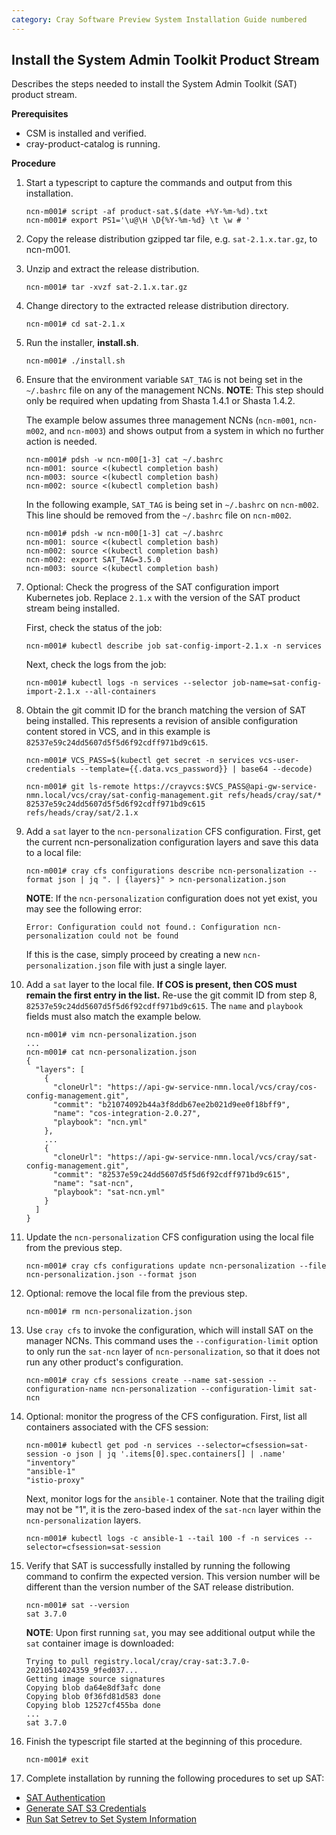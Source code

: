 ```yaml
---
category: Cray Software Preview System Installation Guide numbered
---
```


## Install the System Admin Toolkit Product Stream

Describes the steps needed to install the System Admin Toolkit (SAT) product stream.

**Prerequisites**

-   CSM is installed and verified.
-   cray-product-catalog is running.

**Procedure**

1.  Start a typescript to capture the commands and output from this installation.

    ```screen
    ncn-m001# script -af product-sat.$(date +%Y-%m-%d).txt
    ncn-m001# export PS1='\u@\H \D{%Y-%m-%d} \t \w # '
    ```

2.  Copy the release distribution gzipped tar file, e.g. `sat-2.1.x.tar.gz`, to ncn-m001.

3.  Unzip and extract the release distribution.

    ```screen
    ncn-m001# tar -xvzf sat-2.1.x.tar.gz
    ```

4.  Change directory to the extracted release distribution directory.

    ```screen
    ncn-m001# cd sat-2.1.x
    ```

5.  Run the installer, **install.sh**.

    ```screen
    ncn-m001# ./install.sh
    ```

6.  Ensure that the environment variable `SAT_TAG` is not being set in the `~/.bashrc` file
    on any of the management NCNs. **NOTE**: This step should only be required when updating from
    Shasta 1.4.1 or Shasta 1.4.2.

    The example below assumes three management NCNs (`ncn-m001`, `ncn-m002`, and `ncn-m003`) and shows output from
    a system in which no further action is needed.

    ```screen
    ncn-m001# pdsh -w ncn-m00[1-3] cat ~/.bashrc
    ncn-m001: source <(kubectl completion bash)
    ncn-m003: source <(kubectl completion bash)
    ncn-m002: source <(kubectl completion bash)
    ```

    In the following example, `SAT_TAG` is being set in `~/.bashrc` on `ncn-m002`. This line should be removed
    from the `~/.bashrc` file on `ncn-m002`.

    ```screen
    ncn-m001# pdsh -w ncn-m00[1-3] cat ~/.bashrc
    ncn-m001: source <(kubectl completion bash)
    ncn-m002: source <(kubectl completion bash)
    ncn-m002: export SAT_TAG=3.5.0
    ncn-m003: source <(kubectl completion bash)
    ```

7.  Optional: Check the progress of the SAT configuration import Kubernetes job. Replace `2.1.x` with the
    version of the SAT product stream being installed.

    First, check the status of the job:
    ```screen
    ncn-m001# kubectl describe job sat-config-import-2.1.x -n services
    ```

    Next, check the logs from the job:
    ```screen
    ncn-m001# kubectl logs -n services --selector job-name=sat-config-import-2.1.x --all-containers
    ```

8.  Obtain the git commit ID for the branch matching the version of SAT being installed. This represents a
    revision of ansible configuration content stored in VCS, and in this example is `82537e59c24dd5607d5f5d6f92cdff971bd9c615`.

    ```screen
    ncn-m001# VCS_PASS=$(kubectl get secret -n services vcs-user-credentials --template={{.data.vcs_password}} | base64 --decode)
    ```

    ```screen
    ncn-m001# git ls-remote https://crayvcs:$VCS_PASS@api-gw-service-nmn.local/vcs/cray/sat-config-management.git refs/heads/cray/sat/*
    82537e59c24dd5607d5f5d6f92cdff971bd9c615	refs/heads/cray/sat/2.1.x
    ```

9.  Add a `sat` layer to the `ncn-personalization` CFS configuration. First, get the current ncn-personalization configuration layers
    and save this data to a local file:

    ```screen
    ncn-m001# cray cfs configurations describe ncn-personalization --format json | jq ". | {layers}" > ncn-personalization.json
    ```

    **NOTE**: If the `ncn-personalization` configuration does not yet exist, you may see the following error:
    ```screen
    Error: Configuration could not found.: Configuration ncn-personalization could not be found
    ```

    If this is the case, simply proceed by creating a new `ncn-personalization.json` file with just a single layer.

10. Add a `sat` layer to the local file. **If COS is present, then COS must remain the first entry in the list.** Re-use the git
    commit ID from step 8, `82537e59c24dd5607d5f5d6f92cdff971bd9c615`. The `name` and `playbook` fields must also match the example
    below.

    ```screen
    ncn-m001# vim ncn-personalization.json
    ...
    ncn-m001# cat ncn-personalization.json
    {
      "layers": [
        {
          "cloneUrl": "https://api-gw-service-nmn.local/vcs/cray/cos-config-management.git",
          "commit": "b21074092b44a3f8ddb67ee2b021d9ee0f18bff9",
          "name": "cos-integration-2.0.27",
          "playbook": "ncn.yml"
        },
        ...
        {
          "cloneUrl": "https://api-gw-service-nmn.local/vcs/cray/sat-config-management.git",
          "commit": "82537e59c24dd5607d5f5d6f92cdff971bd9c615",
          "name": "sat-ncn",
          "playbook": "sat-ncn.yml"
        }
      ]
    }
    ```

11. Update the `ncn-personalization` CFS configuration using the local file from the previous step.

    ```screen
    ncn-m001# cray cfs configurations update ncn-personalization --file ncn-personalization.json --format json
    ```

12. Optional: remove the local file from the previous step.

    ```screen
    ncn-m001# rm ncn-personalization.json
    ```

13. Use `cray cfs` to invoke the configuration, which will install SAT on the manager NCNs. This command uses the `--configuration-limit`
    option to only run the `sat-ncn` layer of `ncn-personalization`, so that it does not run any other product's configuration.

    ```screen
    ncn-m001# cray cfs sessions create --name sat-session --configuration-name ncn-personalization --configuration-limit sat-ncn
    ```

14. Optional: monitor the progress of the CFS configuration. First, list all containers associated with the CFS session:

    ```screen
    ncn-m001# kubectl get pod -n services --selector=cfsession=sat-session -o json | jq '.items[0].spec.containers[] | .name'
    "inventory"
    "ansible-1"
    "istio-proxy"
    ```

    Next, monitor logs for the `ansible-1` container. Note that the trailing digit may not be "1", it is the zero-based
    index of the `sat-ncn` layer within the `ncn-personalization` layers.

    ```screen
    ncn-m001# kubectl logs -c ansible-1 --tail 100 -f -n services --selector=cfsession=sat-session
    ```

15. Verify that SAT is successfully installed by running the following command to confirm the expected version.
    This version number will be different than the version number of the SAT release distribution.

    ```screen
    ncn-m001# sat --version
    sat 3.7.0
    ```

    **NOTE**: Upon first running `sat`, you may see additional output while the `sat` container image is downloaded:
    ```screen
    Trying to pull registry.local/cray/cray-sat:3.7.0-20210514024359_9fed037...
    Getting image source signatures
    Copying blob da64e8df3afc done
    Copying blob 0f36fd81d583 done
    Copying blob 12527cf455ba done
    ...
    sat 3.7.0
    ```

16. Finish the typescript file started at the beginning of this procedure.

    ```screen
    ncn-m001# exit
    ```

17. Complete installation by running the following procedures to set up SAT:

- [SAT Authentication](#sat-authentication)
- [Generate SAT S3 Credentials](#generate-sat-s3-credentials)
- [Run Sat Setrev to Set System Information](#run-sat-setrev-to-set-system-information)


